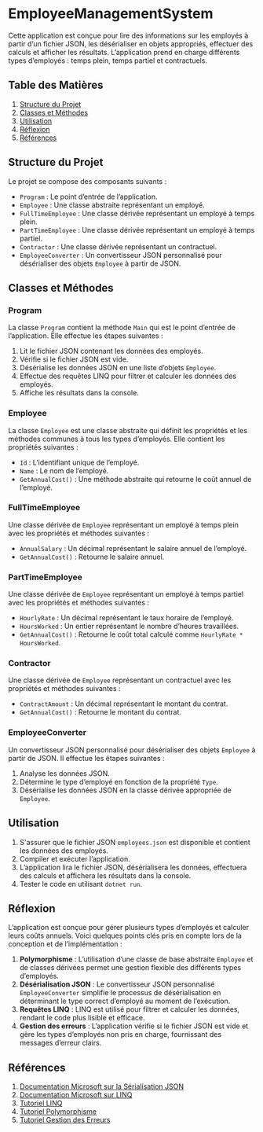 # EmployeeManagementSystem

Cette application est conçue pour lire des informations sur les employés à partir d’un fichier JSON, les désérialiser en objets appropriés, effectuer des calculs et afficher les résultats. L’application prend en charge différents types d’employés : temps plein, temps partiel et contractuels.

## Table des Matières

1. [Structure du Projet](#structure-du-projet)
2. [Classes et Méthodes](#classes-et-méthodes)
3. [Utilisation](#utilisation)
4. [Réflexion](#réflexion)
5. [Références](#références)

## Structure du Projet

Le projet se compose des composants suivants :

- `Program` : Le point d’entrée de l’application.
- `Employee` : Une classe abstraite représentant un employé.
- `FullTimeEmployee` : Une classe dérivée représentant un employé à temps plein.
- `PartTimeEmployee` : Une classe dérivée représentant un employé à temps partiel.
- `Contractor` : Une classe dérivée représentant un contractuel.
- `EmployeeConverter` : Un convertisseur JSON personnalisé pour désérialiser des objets `Employee` à partir de JSON.

## Classes et Méthodes

### Program

La classe `Program` contient la méthode `Main` qui est le point d’entrée de l’application. Elle effectue les étapes suivantes :

1. Lit le fichier JSON contenant les données des employés.
2. Vérifie si le fichier JSON est vide.
3. Désérialise les données JSON en une liste d’objets `Employee`.
4. Effectue des requêtes LINQ pour filtrer et calculer les données des employés.
5. Affiche les résultats dans la console.

### Employee

La classe `Employee` est une classe abstraite qui définit les propriétés et les méthodes communes à tous les types d’employés. Elle contient les propriétés suivantes :

- `Id` : L’identifiant unique de l’employé.
- `Name` : Le nom de l’employé.
- `GetAnnualCost()` : Une méthode abstraite qui retourne le coût annuel de l’employé.

### FullTimeEmployee

Une classe dérivée de `Employee` représentant un employé à temps plein avec les propriétés et méthodes suivantes :

- `AnnualSalary` : Un décimal représentant le salaire annuel de l’employé.
- `GetAnnualCost()` : Retourne le salaire annuel.

### PartTimeEmployee

Une classe dérivée de `Employee` représentant un employé à temps partiel avec les propriétés et méthodes suivantes :

- `HourlyRate` : Un décimal représentant le taux horaire de l’employé.
- `HoursWorked` : Un entier représentant le nombre d’heures travaillées.
- `GetAnnualCost()` : Retourne le coût total calculé comme `HourlyRate * HoursWorked`.

### Contractor

Une classe dérivée de `Employee` représentant un contractuel avec les propriétés et méthodes suivantes :

- `ContractAmount` : Un décimal représentant le montant du contrat.
- `GetAnnualCost()` : Retourne le montant du contrat.

### EmployeeConverter

Un convertisseur JSON personnalisé pour désérialiser des objets `Employee` à partir de JSON. Il effectue les étapes suivantes :

1. Analyse les données JSON.
2. Détermine le type d’employé en fonction de la propriété `Type`.
3. Désérialise les données JSON en la classe dérivée appropriée de `Employee`.

## Utilisation

1. S'assurer que le fichier JSON `employees.json` est disponible et contient les données des employés.
2. Compiler et exécuter l’application.
3. L’application lira le fichier JSON, désérialisera les données, effectuera des calculs et affichera les résultats dans la console.
4. Tester le code en utilisant `dotnet run`.

## Réflexion

L’application est conçue pour gérer plusieurs types d’employés et calculer leurs coûts annuels. Voici quelques points clés pris en compte lors de la conception et de l’implémentation :

1. **Polymorphisme** : L’utilisation d’une classe de base abstraite `Employee` et de classes dérivées permet une gestion flexible des différents types d’employés.
2. **Désérialisation JSON** : Le convertisseur JSON personnalisé `EmployeeConverter` simplifie le processus de désérialisation en déterminant le type correct d’employé au moment de l’exécution.
3. **Requêtes LINQ** : LINQ est utilisé pour filtrer et calculer les données, rendant le code plus lisible et efficace.
4. **Gestion des erreurs** : L’application vérifie si le fichier JSON est vide et gère les types d’employés non pris en charge, fournissant des messages d’erreur clairs.

## Références

1. [Documentation Microsoft sur la Sérialisation JSON](https://docs.microsoft.com/en-us/dotnet/standard/serialization/system-text-json-how-to?pivots=dotnet-6-0)
2. [Documentation Microsoft sur LINQ](https://docs.microsoft.com/en-us/dotnet/csharp/programming-guide/concepts/linq/)
3. [Tutoriel LINQ](https://www.tutorialsteacher.com/linq/linq-tutorials)
4. [Tutoriel Polymorphisme](https://learn.microsoft.com/fr-fr/dotnet/csharp/fundamentals/object-oriented/polymorphism)
5. [Tutoriel Gestion des Erreurs](https://www.tutorialsteacher.com/csharp/csharp-exception-handling)
